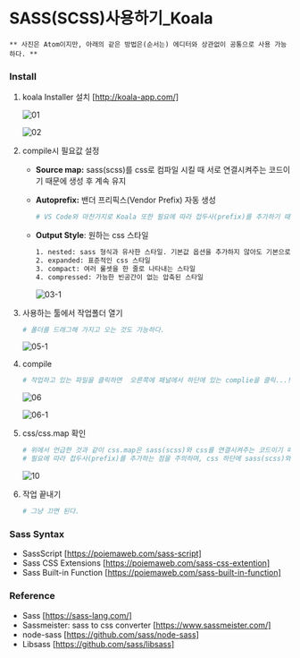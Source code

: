 SASS(SCSS)사용하기_Koala
==
~~~
** 사진은 Atom이지만, 아래의 같은 방법은(순서는) 에디터와 상관없이 공통으로 사용 가능하다. **
~~~

### Install
1. koala Installer 설치 [http://koala-app.com/]

   ![01](https://user-images.githubusercontent.com/57767002/83588631-c78afa80-a58c-11ea-9c8d-0efb0f29fc6a.jpg)

   ![02](https://user-images.githubusercontent.com/57767002/83588632-c8bc2780-a58c-11ea-9d00-8561a864c0f1.jpg)
   
2. compile시 필요값 설정

   + __Source map:__ sass(scss)를 css로 컴파일 시킬 때 서로 연결시켜주는 코드이기 때문에 생성 후 계속 유지
   
   + __Autoprefix:__ 밴더 프리픽스(Vendor Prefix) 자동 생성
     ~~~bash
     # VS Code와 마찬가지로 Koala 또한 필요에 따라 접두사(prefix)를 추가하기 때문에 css마다 다를 수 있다.
     ~~~
     
   + __Output Style__: 원하는 css 스타일
     ~~~bash
     1. nested: sass 형식과 유사한 스타일. 기본값 옵션을 추가하지 않아도 기본으로 적용
     2. expanded: 표준적인 css 스타일
     3. compact: 여러 룰셋을 한 줄로 나타내는 스타일
     4. compressed: 가능한 빈공간이 없는 압축된 스타일
     ~~~
     
     ![03-1](https://user-images.githubusercontent.com/57767002/83588633-c8bc2780-a58c-11ea-9cd1-7877a2793641.png)
   
3. 사용하는 툴에서 작업폴더 열기

   ~~~bash
   # 폴더를 드래그해 가지고 오는 것도 가능하다.
   ~~~
   
   ![05-1](https://user-images.githubusercontent.com/57767002/83589801-5d278980-a58f-11ea-90ea-d4baf08ca87f.png)
   
4. compile

   ~~~bash
   # 작업하고 있는 파일을 클릭하면  오른쪽에 패널에서 하단에 있는 complie을 클릭...!
   ~~~
   
   ![06](https://user-images.githubusercontent.com/57767002/83588649-cfe33580-a58c-11ea-80ee-dc4d399133c7.jpg)
   
   ![06-1](https://user-images.githubusercontent.com/57767002/83589712-41bc7e80-a58f-11ea-84f7-314886aba4a5.png)
   
5. css/css.map 확인

   ~~~bash
   # 위에서 언급한 것과 같이 css.map은 sass(scss)와 css를 연결시켜주는 코드이기 때문에 생성 후 계속 유지해야 한다.
   # 필요에 따라 접두사(prefix)를 추가하는 점을 주의하며, css 하단에 sass(scss)와 연결되어있는 URL을 확인할 수 있다.
   ~~~
   
   ![10](https://user-images.githubusercontent.com/57767002/83588660-d5408000-a58c-11ea-990f-510678cb06e5.jpg)

7. 작업 끝내기

   ~~~bash
   # 그냥 끄면 된다.
   ~~~
   
   

### Sass Syntax
+ SassScript [https://poiemaweb.com/sass-script]
+ Sass CSS Extensions [https://poiemaweb.com/sass-css-extention]
+ Sass Built-in Function [https://poiemaweb.com/sass-built-in-function]


### Reference
+ Sass [https://sass-lang.com/]
+ Sassmeister: sass to css converter [https://www.sassmeister.com/]
+ node-sass [https://github.com/sass/node-sass]
+ Libsass [https://github.com/sass/libsass]
